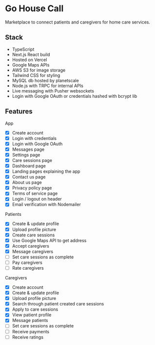 # Go House Call
Marketplace to connect patients and caregivers for home care services.

## Stack
- TypeScript
- Next.js React build
- Hosted on Vercel
- Google Maps APIs 
- AWS S3 for image storage
- Tailwind CSS for styling
- MySQL db hosted by planetscale
- Node.js with TRPC for internal APIs
- Live messaging with Pusher websockets
- Login with Google OAuth or credentials hashed with bcrypt lib

## Features
App 
- [x] Create account 
- [x] Login with credentials 
- [x] Login with Google OAuth
- [x] Messages page
- [x] Settings page
- [x] Care sessions page
- [x] Dashboard page
- [x] Landing pages explaining the app
- [x] Contact us page
- [x] About us page
- [x] Privacy policy page
- [x] Terms of service page
- [x] Login / logout on header 
- [x] Email verification with Nodemailer

Patients
- [x] Create & update profile
- [x] Upload profile picture 
- [x] Create care sessions
- [x] Use Google Maps API to get address
- [x] Accept caregivers
- [x] Message caregivers
- [ ] Set care sessions as complete
- [ ] Pay caregivers
- [ ] Rate caregivers

Caregivers
- [x] Create account
- [x] Create & update profile
- [x] Upload profile picture 
- [x] Search through patient created care sessions
- [x] Apply to care sessions
- [x] View patient profile
- [x] Message patients
- [ ] Set care sessions as complete
- [ ] Receive payments
- [ ] Receive ratings
